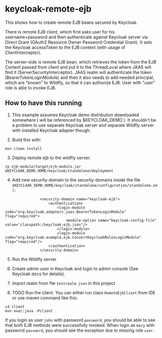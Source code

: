 # keycloak-remote-ejb

This shows how to create remote EJB beans secured by Keycloak.

There is remote EJB client, which first asks user for his username+password and then authenticate against Keycloak server via
Direct Grant (OAuth2 Resource Owner Password Credential Grant). It sets the Keycloak accessToken to the EJB context (with usage of ClientInterceptor).

The server-side is remote EJB bean, which retrieves the token from the EJB Context passed from client and put it to the ThreadLocal where JAAS 
will find it (ServerSecurityInterceptor). JAAS realm will authenticate the token (BearerTokenLoginModule) and then it also needs to 
add needed principal, which are "known" to Wildfly, so that it can authorize EJB. User with "user" role is able to invoke EJB.


How to have this running
------------------------
1. This example assumes Keycloak demo distribution downloaded somewhere ( will be referenced by $KEYCLOAK_DEMO ). It shouldn't be a problem
 to use separate Keycloak server and separate Wildfly server with installed Keycloak adapter though.
 
 
2. Build this with: 
````
mvn clean install
````

3. Deploy remote ejb to the wildfly server. 
````
cp ejb-module/target/ejb-module.jar $KEYCLOAK_DEMO_HOME/keycloak/standalone/deployment
````

4. Add new security-domain to the security-domains inside the file `$KEYCLOAK_DEMO_HOME/keycloak/standalone/configuration/standalone.xml`:
````
                <security-domain name="keycloak-ejb">
                    <authentication>
                        <login-module code="org.keycloak.adapters.jaas.BearerTokenLoginModule" flag="required">
                            <module-option name="keycloak-config-file" value="classpath:/keycloak-ejb.json"/>
                        </login-module>
                        <login-module code="org.keycloak.example.ejb.ConvertKeycloakRolesLoginModule" flag="required"/>
                    </authentication>
                </security-domain>
````

5. Run the Wildfly server

6. Create admin user in Keycloak and login to admin console (See Keycloak docs for details).

7. Import realm from file `testrealm.json` in this project

8. TODO Run the client. You can either run class `RemoteEjbClient` from IDE or use maven command like this:
````
cd client
mvn exec:java -Pclient
````

If you login as user `john` with password `password`, you should be able to see that both EJB methods were successfully invoked.
When login as `mary` with password `password`, you should see the exception due to missing role `user` .

